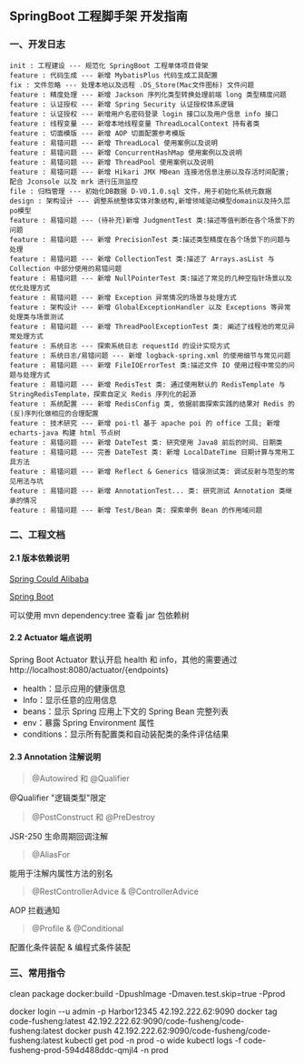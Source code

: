 ## SpringBoot 工程脚手架 开发指南



### 一、开发日志

```
init : 工程建设 --- 规范化 SpringBoot 工程单体项目骨架
feature : 代码生成 --- 新增 MybatisPlus 代码生成工具配置
fix : 文件忽略 --- 处理本地以及远程 .DS_Store(Mac文件图标) 文件问题
feature : 精度处理 --- 新增 Jackson 序列化类型转换处理前端 long 类型精度问题
feature : 认证授权 --- 新增 Spring Security 认证授权体系逻辑
feature : 认证授权 --- 新增用户名密码登录 login 接口以及用户信息 info 接口
feature : 线程变量 --- 新增本地线程变量 ThreadLocalContext 持有者类
feature : 切面模版 --- 新增 AOP 切面配置参考模版
feature : 易错问题 --- 新增 ThreadLocal 使用案例以及说明
feature : 易错问题 --- 新增 ConcurrentHashMap 使用案例以及说明
feature : 易错问题 --- 新增 ThreadPool 使用案例以及说明
feature : 易错问题 --- 新增 Hikari JMX MBean 连接池信息注册以及存活时间配置; 配合 Jconsole 以及 mrk 进行压测监控
file : 归档管理 --- 初始化DB数据 D-V0.1.0.sql 文件，用于初始化系统元数据
design : 架构设计 --- 调整系统整体实体对象结构,新增领域驱动模型domain以及持久层po模型
feature : 易错问题 --- (待补充)新增 JudgmentTest 类:描述等值判断在各个场景下的问题
feature : 易错问题 --- 新增 PrecisionTest 类:描述类型精度在各个场景下的问题与处理
feature : 易错问题 --- 新增 CollectionTest 类:描述了 Arrays.asList 与 Collection 中部分使用的易错问题
feature : 易错问题 --- 新增 NullPointerTest 类:描述了常见的几种空指针场景以及优化处理方式
feature : 易错问题 --- 新增 Exception 异常情况的场景与处理方式
feature : 架构设计 --- 新增 GlobalExceptionHandler 以及 Exceptions 等异常处理类与场景测试
feature : 易错问题 --- 新增 ThreadPoolExceptionTest 类: 阐述了线程池的常见异常处理方式
feature : 系统日志 --- 探索系统日志 requestId 的设计实现方式
feature : 系统日志/易错问题 --- 新增 logback-spring.xml 的使用细节与常见问题
feature : 易错问题 --- 新增 FileIOErrorTest 类:描述文件 IO 使用过程中常见的问题与处理方式
feature : 易错问题 --- 新增 RedisTest 类: 通过使用默认的 RedisTemplate 与 StringRedisTemplate，探索自定义 Redis 序列化的起源
feature : 系统配置 --- 新增 RedisConfig 类, 依据前面探索实践的结果对 Redis 的(反)序列化做相应的合理配置
feature : 技术研究 --- 新增 poi-tl 基于 apache poi 的 office 工具; 新增 echarts-java 构建 html 节点树
feature : 易错问题 --- 新增 DateTest 类: 研究使用 Java8 前后的时间、日期类
feature : 易错问题 --- 完善 DateTest 类: 新增 LocalDateTime 日期计算与常用工具方法
feature : 易错问题 --- 新增 Reflect & Generics 错误测试类: 调试反射与范型的常见用法与坑
feature : 易错问题 --- 新增 AnnotationTest... 类: 研究测试 Annotation 类继承的情况
feature : 易错问题 --- 新增 Test/Bean 类: 探索单例 Bean 的作用域问题
```



### 二、工程文档

#### 2.1 版本依赖说明

[Spring Could Alibaba](https://github.com/alibaba/spring-cloud-alibaba/wiki)

[Spring Boot](https://github.com/alibaba/spring-cloud-alibaba/wiki/%E7%89%88%E6%9C%AC%E8%AF%B4%E6%98%8E)

可以使用 mvn dependency:tree 查看 jar 包依赖树

#### 2.2 Actuator 端点说明

Spring Boot Actuator 默认开启 health 和 info，其他的需要通过
http://localhost:8080/actuator/{endpoints}

* health：显示应用的健康信息
* Info：显示任意的应用信息
* beans：显示 Spring 应用上下文的 Spring Bean 完整列表
* env：暴露 Spring Environment 属性
* conditions：显示所有配置类和自动装配类的条件评估结果

#### 2.3 Annotation 注解说明

> @Autowired 和 @Qualifier

@Qualifier "逻辑类型"限定

> @PostConstruct  和 @PreDestroy

JSR-250 生命周期回调注解

> @AliasFor

能用于注解内属性方法的别名

> @RestControllerAdvice  & @ControllerAdvice

AOP 拦截通知

> @Profile & @Conditional

配置化条件装配 & 编程式条件装配

### 三、常用指令

clean package docker:build  -DpushImage -Dmaven.test.skip=true -Pprod

docker login --u admin -p Harbor12345 42.192.222.62:9090
docker tag code-fusheng:latest 42.192.222.62:9090/code-fusheng/code-fusheng:latest
docker push 42.192.222.62:9090/code-fusheng/code-fusheng:latest
kubectl get pod -n prod -o wide
kubectl logs -f code-fusheng-prod-594d488ddc-qmjl4 -n prod
